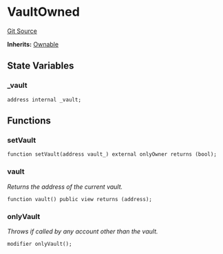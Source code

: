 # VaultOwned
[Git Source](https://github.com/KlimaDAO/klimadao-solidity/blob/36109e4551048e978d232da5905a9cf6eaf3e3e2/src/protocol/tokens/regular/KlimaToken.sol)

**Inherits:**
[Ownable](/src/protocol/tokens/regular/sKlimaToken_v2.sol/contract.Ownable.md)


## State Variables
### _vault

```solidity
address internal _vault;
```


## Functions
### setVault


```solidity
function setVault(address vault_) external onlyOwner returns (bool);
```

### vault

*Returns the address of the current vault.*


```solidity
function vault() public view returns (address);
```

### onlyVault

*Throws if called by any account other than the vault.*


```solidity
modifier onlyVault();
```

